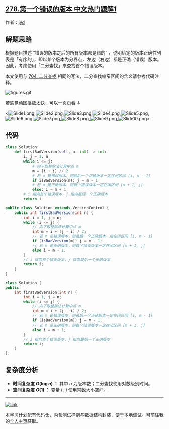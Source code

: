 ## [278.第一个错误的版本 中文热门题解1](https://leetcode.cn/problems/first-bad-version/solutions/100000/by-jyd-19pr)

作者：[jyd](https://leetcode.cn/u/jyd)

## 解题思路

根据题目描述 “错误的版本之后的所有版本都是错的” ，说明给定的版本正确性列表是「有序的」，即以某个版本为分界点，左边（右边）都是正确（错误）版本。因此，考虑使用「二分查找」来查找首个错误版本。

本文使用与 [704. 二分查找](https://leetcode.cn/problems/binary-search/solution/by-jyd-i7xr/) 相同的写法，二分查找缩窄区间的含义请参考代码注释。

![figures.gif](https://pic.leetcode-cn.com/1658594283-NxBxSc-figures.gif)

若感觉动图播放太快，可以一页页看 $\downarrow$

<![Slide1.png](https://pic.leetcode-cn.com/1658594283-Iqpldw-Slide1.png),![Slide2.png](https://pic.leetcode-cn.com/1658594283-QjphiU-Slide2.png),![Slide3.png](https://pic.leetcode-cn.com/1658594283-Amlmgl-Slide3.png),![Slide4.png](https://pic.leetcode-cn.com/1658594283-WQOkGQ-Slide4.png),![Slide5.png](https://pic.leetcode-cn.com/1658594283-OfyAnr-Slide5.png),![Slide6.png](https://pic.leetcode-cn.com/1658594283-zcGQVN-Slide6.png),![Slide7.png](https://pic.leetcode-cn.com/1658594283-IbWeNt-Slide7.png),![Slide8.png](https://pic.leetcode-cn.com/1658594283-WAOGFk-Slide8.png),![Slide9.png](https://pic.leetcode-cn.com/1658594283-hZvETe-Slide9.png),![Slide10.png](https://pic.leetcode-cn.com/1658594283-xWTcOu-Slide10.png)>

## 代码

```Python []
class Solution:
    def firstBadVersion(self, n: int) -> int:
        i, j = 1, n
        while i <= j:
            # 向下取整除法计算中点 m 
            m = (i + j) // 2
            # 若 m 是错误版本，则最后一个正确版本一定在闭区间 [i, m - 1]
            if isBadVersion(m): j = m - 1
            # 若 m 是正确版本，则首个错误版本一定在闭区间 [m + 1, j]
            else: i = m + 1
        # i 指向首个错误版本，j 指向最后一个正确版本
        return i
```

```Java []
public class Solution extends VersionControl {
    public int firstBadVersion(int n) {
        int i = 1, j = n;
        while (i <= j) {
            // 向下取整除法计算中点 m 
            int m = i + (j - i) / 2;
            // 若 m 是错误版本，则最后一个正确版本一定在闭区间 [i, m - 1]
            if (isBadVersion(m)) j = m - 1;
            // 若 m 是正确版本，则首个错误版本一定在闭区间 [m + 1, j]
            else i = m + 1;
        }
        // i 指向首个错误版本，j 指向最后一个正确版本
        return i;
    }
}
```

```C++ []
class Solution {
public:
    int firstBadVersion(int n) {
        int i = 1, j = n;
        while (i <= j) {
            // 向下取整除法计算中点 m 
            int m = i + (j - i) / 2;
            // 若 m 是错误版本，则最后一个正确版本一定在闭区间 [i, m - 1]
            if (isBadVersion(m)) j = m - 1;
            // 若 m 是正确版本，则首个错误版本一定在闭区间 [m + 1, j]
            else i = m + 1;
        }
        // i 指向首个错误版本，j 指向最后一个正确版本
        return i;
    }
};
```

## 复杂度分析

- **时间复杂度 $O(\log n)$ ：** 其中 $n$ 为版本数；二分查找使用对数级别时间。
- **空间复杂度 $O(1)$ ：** 变量 $i$ , $j$ 使用常数大小空间。

---

[![link](https://pic.leetcode.cn/1692032516-LSqzdC-760_100_3.png)](https://leetcode.cn/studyplan/selected-coding-interview/)

本学习计划配有代码仓，内含测试样例与数据结构封装，便于本地调试。可前往我的[个人主页](https://leetcode.cn/u/jyd/)获取。
